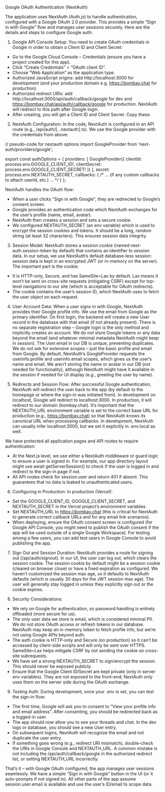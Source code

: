 Google OAuth Authentication (NextAuth)

The application uses NextAuth (Auth.js) to handle authentication, configured with a Google OAuth 2.0 provider. This provides a simple “Sign in with Google” flow and manages user sessions securely. Here are the details and steps to configure Google auth:

1. Google API Console Setup: You need to create OAuth credentials in Google in order to obtain a Client ID and Client Secret:
- Go to the Google Cloud Console – Credentials (ensure you have a project created for this app).
- Click “Create Credentials” > “OAuth client ID”.
- Choose “Web Application” as the application type.
- Authorized JavaScript origins: add http://localhost:3000 for development (and your production domain e.g. https://bombay.chat for production).
- Authorized redirect URIs: add http://localhost:3000/api/auth/callback/google for dev and https://bombay.chat/api/auth/callback/google for production. NextAuth will redirect to this path after Google login.
- After creating, you will get a Client ID and Client Secret. Copy these.

2. NextAuth Configuration: In the code, NextAuth is configured in an API route (e.g., /api/auth/[...nextauth].ts). We use the Google provider with the credentials from above:

// pseudo-code for nextauth options
import GoogleProvider from 'next-auth/providers/google';

export const authOptions = {
  providers: [
    GoogleProvider({
      clientId: process.env.GOOGLE_CLIENT_ID!,
      clientSecret: process.env.GOOGLE_CLIENT_SECRET!
    })
  ],
  secret: process.env.NEXTAUTH_SECRET,
  callbacks: { /* ... (if any custom callbacks to attach userId, etc.) ... */ }
};

NextAuth handles the OAuth flow:
- When a user clicks "Sign in with Google", they are redirected to Google’s consent screen.
- Google provides an authentication code which NextAuth exchanges for the user’s profile (name, email, avatar).
- NextAuth then creates a session and sets a secure cookie.
- We configured NEXTAUTH_SECRET (an env variable) which is used to encrypt the session cookies and tokens. It should be a long, random string (at least 32 characters). This ensures session data integrity.

3. Session Model: NextAuth stores a session cookie (named next-auth.session-token by default) that contains an identifier to session data. In our setup, we use NextAuth’s default database-less session: session data is kept in an encrypted JWT (or in-memory on the server). The important part is the cookie:
- It is HTTP-only, Secure, and has SameSite=Lax by default. Lax means it won’t be sent on cross-site requests (mitigating CSRF) except for top-level navigations to our site (which is acceptable for OAuth redirects).
- The cookie contains the user’s session ID, which NextAuth uses to fetch the user object on each request.

4. User Account Data: When a user signs in with Google, NextAuth provides their Google profile info. We use the email from Google as the primary identifier. On first login, the backend will create a new User record in the database with that email (if not already present). There is no separate registration step – Google login is the only method and implicitly creates an account. We do not store Google tokens or any data beyond the email (and whatever minimal metadata NextAuth might keep in session). The User.email in our DB is unique, preventing duplicates. We do not ask for extensive scopes – just the basic profile and email from Google. By default, NextAuth’s GoogleProvider requests the userinfo.profile and userinfo.email scopes, which gives us the user’s name and email. We aren’t storing the name or avatar in our DB (not needed for functionality), although NextAuth might have it available in the session if needed for UI display (e.g., greeting the user by name).

5. Redirects and Session Flow: After successful Google authentication, NextAuth will redirect the user back to the app (by default to the homepage or where the sign-in was initiated from). In development on localhost, Google will redirect to localhost:3000. In production, it will redirect to our domain (bombay.chat). It’s important that the NEXTAUTH_URL environment variable is set to the correct base URL for production (e.g., https://bombay.chat) so that NextAuth knows its canonical URL when processing callbacks. In development, NextAuth can usually infer localhost:3000, but we set it explicitly in .env.local as well.

We have protected all application pages and API routes to require authentication:
- At the Next.js level, we use either a NextAuth middleware or guard logic to ensure a user is signed in. For example, our app directory layout might use await getServerSession() to check if the user is logged in and redirect to the sign-in page if not.
- All API routes check for session.user and return 401 if absent. This guarantees that no data is leaked to unauthenticated users.

6. Configuring in Production: In production (Vercel):
- Set the GOOGLE_CLIENT_ID, GOOGLE_CLIENT_SECRET, and NEXTAUTH_SECRET in the Vercel project’s environment variables.
- Set NEXTAUTH_URL to https://bombay.chat (this is critical for NextAuth to generate correct callback URLs and for any email link scenarios).
- When deploying, ensure the OAuth consent screen is configured (for Google API Console, you might need to publish the OAuth consent if the app will be used outside of a single Google Workspace). For testing among a few users, you can add test users in Google Console to avoid publishing the app.

7. Sign Out and Session Duration: NextAuth provides a route for signing out (/api/auth/signout). In our UI, the user can log out, which clears the session cookie. The session cookie by default might be a session cookie (cleared on browser close) or have a fixed expiration as configured. We haven’t customized the session max age, so it defaults to NextAuth defaults (which is usually 30 days for the JWT session max age). The user will generally stay logged in unless they explicitly sign out or the cookie expires.

8. Security Considerations:
- We rely on Google for authentication, so password handling is entirely offloaded (more secure for us).
- The only user data we store is email, which is considered minimal PII. We do not store OAuth access or refresh tokens in our database. NextAuth may keep an in-memory token to fetch profile info, but we’re not using Google APIs beyond auth.
- The auth cookie is HTTP-only and Secure (on production) so it can’t be accessed by client-side scripts and will only be sent over HTTPS. SameSite=Lax helps mitigate CSRF by not sending the cookie on cross-site subrequests.
- We have set a strong NEXTAUTH_SECRET to sign/encrypt the session. This should never be exposed publicly.
- Ensure that the Google Client ID/Secret are kept private (only in server env variables). They are not exposed to the front-end; NextAuth only uses them on the server side during the OAuth exchange.

9. Testing Auth: During development, once your .env is set, you can test the sign-in flow:
- The first time, Google will ask you to consent to “View your profile info and email address”. After consenting, you should be redirected back as a logged-in user.
- The app should now allow you to see your threads and chat. In the dev logs or database, you should see a new User entry.
- On subsequent logins, NextAuth will recognize the email and not duplicate the user entry.
- If something goes wrong (e.g., redirect URI mismatch), double-check the URIs in Google Console and NEXTAUTH_URL. A common mistake is not including the /api/auth/callback/google in the authorized redirect list, or setting NEXTAUTH_URL incorrectly.

That’s it – with Google OAuth configured, the app manages user sessions seamlessly. We have a simple “Sign in with Google” button in the UI (or it auto-prompts if not signed in). All other parts of the app assume session.user.email is available and use the user’s ID/email to scope data.